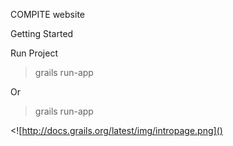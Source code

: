 COMPITE website

Getting Started

Run Project
> grails run-app

Or
> grails
> run-app


<![http://docs.grails.org/latest/img/intropage.png]()
